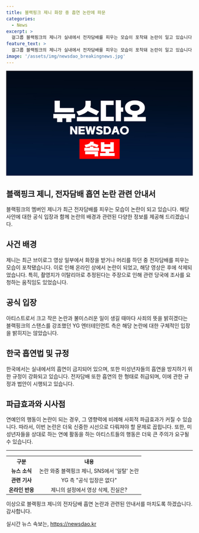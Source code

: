 ```yaml
---
title: 블랙핑크 제니 화장 중 흡연 논란에 파문
categories:
  - News
excerpt: >
  걸그룹 블랙핑크의 제니가 실내에서 전자담배를 피우는 모습이 포착돼 논란이 일고 있습니다. 온라인에는 제니가 화장을 받는 동안 연기를 내뿜는 영상이 확산되었으며, 해당 영상은 후에 삭제됐습니다. 한 누리꾼은 브이로그가 이탈리아에서 촬영된 것으로 추정되어 해당 국가의 대사관에 조사를 의뢰했다고 주장하고 있습니다. ※ 당신의 제보가 뉴스가 됩니다 [카카오톡] YTN 검색해 채널 추가 [전화] 02-398-8585 [메일] social@ytn.co.kr
feature_text: >
  걸그룹 블랙핑크의 제니가 실내에서 전자담배를 피우는 모습이 포착돼 논란이 일고 있습니다. 온라인에는 제니가 화장을 받는 동안 연기를 내뿜는 영상이 확산되었으며, 해당 영상은 후에 삭제됐습니다. 한 누리꾼은 브이로그가 이탈리아에서 촬영된 것으로 추정되어 해당 국가의 대사관에 조사를 의뢰했다고 주장하고 있습니다. ※ 당신의 제보가 뉴스가 됩니다 [카카오톡] YTN 검색해 채널 추가 [전화] 02-398-8585 [메일] social@ytn.co.kr
image: '/assets/img/newsdao_breakingnews.jpg'
---
```


<p><img src="/assets/img/newsdao_breakingnews.jpg" alt="cryptoinkorea 속보" /></p>

<h2>블랙핑크 제니, 전자담배 흡연 논란 관련 안내서</h2>

<p data-ke-size="size16">블랙핑크의 멤버인 제니가 최근 전자담배를 피우는 모습이 논란이 되고 있습니다. 해당 사안에 대한 공식 입장과 함께 논란의 배경과 관련된 다양한 정보를 제공해 드리겠습니다. </p>

<h2 data-ke-size="size26">사건 배경</h2>

<p data-ke-size="size16">제니는 최근 브이로그 영상 일부에서 화장을 받거나 머리를 하던 중 전자담배를 피우는 모습이 포착됐습니다. 이로 인해 온라인 상에서 논란이 되었고, 해당 영상은 후에 삭제되었습니다. 특히, 촬영지가 이탈리아로 추정된다는 주장으로 인해 관련 당국에 조사를 요청하는 움직임도 있었습니다.</p>

<h2 data-ke-size="size26">공식 입장</h2>

<p data-ke-size="size16">아티스트로서 크고 작은 논란과 불미스러운 일이 생길 때마다 사죄의 뜻을 밝히겠다는 블랙핑크의 스탠스를 강조했던 YG 엔터테인먼트 측은 해당 논란에 대한 구체적인 입장을 밝히지는 않았습니다. </p>

<h2 data-ke-size="size26">한국 흡연법 및 규정</h2>

<p data-ke-size="size16">한국에서는 실내에서의 흡연이 금지되어 있으며, 또한 미성년자들의 흡연을 방지하기 위한 규정이 강화되고 있습니다. 전자담배 또한 흡연의 한 형태로 취급되며, 이에 관한 규정과 법안이 시행되고 있습니다.</p>

<h2 data-ke-size="size26">파급효과와 시사점</h2>

<p data-ke-size="size16">연예인의 행동이 논란이 되는 경우, 그 영향력에 비례해 사회적 파급효과가 커질 수 있습니다. 따라서, 이번 논란은 더욱 신중한 시선으로 다뤄져야 할 문제로 꼽힙니다. 또한, 미성년자들을 상대로 하는 연예 활동을 하는 아티스트들의 행동은 더욱 큰 주의가 요구될 수 있습니다.</p>

<hr>

<table>
  <tr>
    <th>구분</th>
    <th>내용</th>
  </tr>
  <tr>
    <td style="text-align: center; height: 17px;"><b>뉴스 소식</b></td>
    <td style="text-align: center; height: 17px;">논란 와중 블랙핑크 제니, SNS에서 '일탈' 논란</td>
  </tr>
  <tr>
    <td style="text-align: center; height: 17px;"><b>관련 기사</b></td>
    <td style="text-align: center; height: 17px;">YG 측 "공식 입장은 없다"</td>
  </tr>
  <tr>
    <td style="text-align: center; height: 17px;"><b>온라인 반응</b></td>
    <td style="text-align: center; height: 17px;">제니의 설정에서 영상 삭제, 진실은?</td>
  </tr>
</table>

<p data-ke-size="size16">이상으로 블랙핑크 제니의 전자담배 흡연 논란과 관련된 안내서를 마치도록 하겠습니다. 감사합니다.</p>
실시간 뉴스 속보는, <a href="https://newsdao.kr" rel="dofollow">https://newsdao.kr</a>


